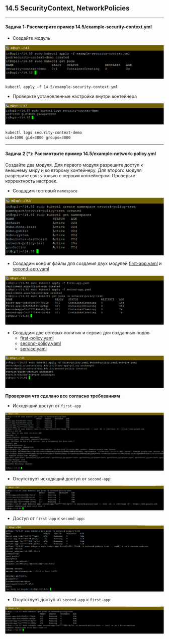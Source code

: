 ## 14.5 SecurityContext, NetworkPolicies
___
#### Задача 1: Рассмотрите пример 14.5/example-security-context.yml

+ Создайте модуль

![img.png](./img/1.png)

```shell
kubectl apply -f 14.5/example-security-context.yml
```
+ Проверьте установленные настройки внутри контейнера

![img.png](./img/2.png)

```shell
kubectl logs security-context-demo
uid=1000 gid=3000 groups=3000
```
___
#### Задача 2 (*): Рассмотрите пример 14.5/example-network-policy.yml
Создайте два модуля. Для первого модуля разрешите доступ к внешнему миру и ко второму контейнеру. Для второго модуля разрешите связь только с первым контейнером. Проверьте корректность настроек.

+ Создадим тестовый `namespace`

![img.png](./img/3.png)

+ Создадим конфиг файлы для создания двух модулей [first-app.yaml](config/first-app.yaml) и [second-app.yaml](./config/second-app.yaml)

![img.png](./img/4.png)

+ Создадим две сетевых политик и сервис для созданных подов
    + [first-policy.yaml](./config/first-policy.yaml)
    + [second-policy.yaml](./config/second-policy.yaml)
    + [service.yaml](./config/service.yaml)

![img.png](./img/5.png)

**Проверяем что сделано все согласно требованиям**

+ Исходящий доступ от `first-app`

![img.png](./img/6.png)

+ Отсутствует исходящий доступ от `second-app`:

![img.png](./img/7.png)

+ Доступ от `first-app` к `second-app`:

![img.png](./img/8.png)

+ Отсутствует доступ от `second-app` к `first-app`:

![img.png](./img/9.png)
